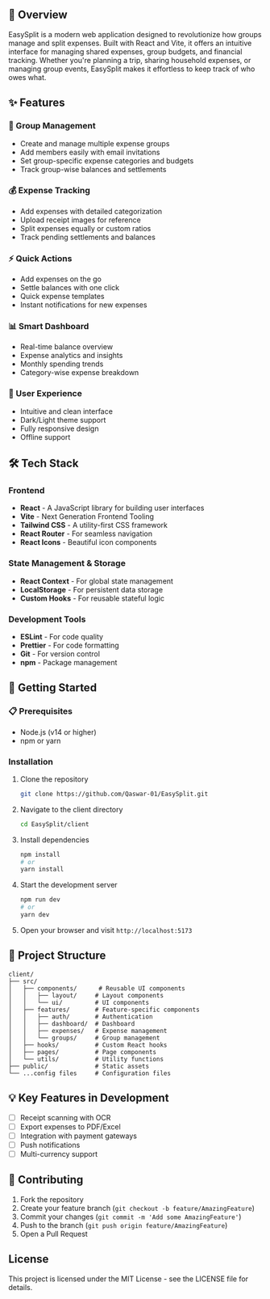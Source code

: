 ## 📌 Overview

EasySplit is a modern web application designed to revolutionize how groups manage and split expenses. Built with React and Vite, it offers an intuitive interface for managing shared expenses, group budgets, and financial tracking. Whether you're planning a trip, sharing household expenses, or managing group events, EasySplit makes it effortless to keep track of who owes what.

## ✨ Features

### 👥 Group Management
- Create and manage multiple expense groups
- Add members easily with email invitations
- Set group-specific expense categories and budgets
- Track group-wise balances and settlements

### 💰 Expense Tracking
- Add expenses with detailed categorization
- Upload receipt images for reference
- Split expenses equally or custom ratios
- Track pending settlements and balances

### ⚡ Quick Actions
- Add expenses on the go
- Settle balances with one click
- Quick expense templates
- Instant notifications for new expenses

### 📊 Smart Dashboard
- Real-time balance overview
- Expense analytics and insights
- Monthly spending trends
- Category-wise expense breakdown

### 🎨 User Experience
- Intuitive and clean interface
- Dark/Light theme support
- Fully responsive design
- Offline support

## 🛠️ Tech Stack

### Frontend
- **React** - A JavaScript library for building user interfaces
- **Vite** - Next Generation Frontend Tooling
- **Tailwind CSS** - A utility-first CSS framework
- **React Router** - For seamless navigation
- **React Icons** - Beautiful icon components

### State Management & Storage
- **React Context** - For global state management
- **LocalStorage** - For persistent data storage
- **Custom Hooks** - For reusable stateful logic

### Development Tools
- **ESLint** - For code quality
- **Prettier** - For code formatting
- **Git** - For version control
- **npm** - Package management

## 🚀 Getting Started

### 📋 Prerequisites

- Node.js (v14 or higher)
- npm or yarn

### Installation

1. Clone the repository
   ```bash
   git clone https://github.com/Qaswar-01/EasySplit.git
   ```

2. Navigate to the client directory
   ```bash
   cd EasySplit/client
   ```

3. Install dependencies
   ```bash
   npm install
   # or
   yarn install
   ```

4. Start the development server
   ```bash
   npm run dev
   # or
   yarn dev
   ```

5. Open your browser and visit `http://localhost:5173`

## 📁 Project Structure

```
client/
├── src/
│   ├── components/      # Reusable UI components
│   │   ├── layout/     # Layout components
│   │   └── ui/         # UI components
│   ├── features/       # Feature-specific components
│   │   ├── auth/       # Authentication
│   │   ├── dashboard/  # Dashboard
│   │   ├── expenses/   # Expense management
│   │   └── groups/     # Group management
│   ├── hooks/          # Custom React hooks
│   ├── pages/          # Page components
│   └── utils/          # Utility functions
├── public/             # Static assets
└── ...config files     # Configuration files
```

## 💡 Key Features in Development

- [ ] Receipt scanning with OCR
- [ ] Export expenses to PDF/Excel
- [ ] Integration with payment gateways
- [ ] Push notifications
- [ ] Multi-currency support

## 🤝 Contributing

1. Fork the repository
2. Create your feature branch (`git checkout -b feature/AmazingFeature`)
3. Commit your changes (`git commit -m 'Add some AmazingFeature'`)
4. Push to the branch (`git push origin feature/AmazingFeature`)
5. Open a Pull Request

## License

This project is licensed under the MIT License - see the LICENSE file for details.

